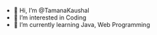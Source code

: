 - 👋 Hi, I’m @TamanaKaushal
- 👀 I’m interested in Coding
- 🌱 I’m currently learning Java, Web Programming
  
<!---
TamanaKaushal/TamanaKaushal is a ✨ special ✨ repository because its `README.md` (this file) appears on your GitHub profile.
You can click the Preview link to take a look at your changes.
--->
